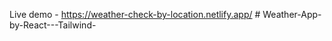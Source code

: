 Live demo - https://weather-check-by-location.netlify.app/
#   W e a t h e r - A p p - b y - R e a c t - - - T a i l w i n d - 
 
 

